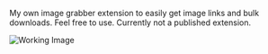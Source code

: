 My own image grabber extension to easily get image links and bulk downloads.
Feel free to use. Currently not a published extension.

![Working Image](https://i.imgur.com/bIN0nA3.png)
